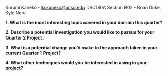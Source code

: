 Kurumi Kaneko - kskaneko@ucsd.edu
DSC180A Section B02 - Brian Duke, Kyle Nero 

**1. What is the most interesting topic covered in your domain this quarter?**


**2. Describe a potential investigation you would like to pursue for your Quarter 2 Project.**


**3. What is a potential change you’d make to the approach taken in your current Quarter 1 Project?**


**4. What other techniques would you be interested in using in your project?**
